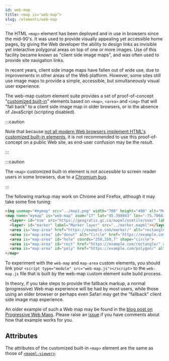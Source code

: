 ```yaml
---
id: web-map
title: <map is="web-map">
slug: /elements/web-map
---
```


The HTML `<map>` element has been deployed and in use in browsers since the mid-90's. It was used to provide visually appealing yet accessible home pages, by giving the Web developer the ability to design links as invisible yet interactive polygonal areas on top of one or more images.  Use of this facility became known as "client side image maps", and was often used to provide site navigation links.

In recent years, client side image maps have fallen out of wide use, due to improvements in other areas of the Web platform.  However, some sites still use image maps to provide a simple, accessible, but simultaneously visual user experience.

The web-map custom element suite provides a set of proof-of-concept "[customized built-in](https://developer.mozilla.org/en-US/docs/Web/Web_Components/Using_custom_elements)" elements based on `<map>`, `<area>` and `<img>` that will "fall back" to a client side image map in older browsers, or in the absence of JavaScript (scripting disabled).

:::caution

Note that because [not all modern Web browsers implement HTML's customized built-in elements](https://caniuse.com/mdn-api_customelementregistry_builtin), it is not recommended to use this proof-of-concept on a public Web site, as end-user confusion may be the result.

:::

:::caution

The `<map>` customized built-in element is not accessible to screen reader users in some browsers, due to a [Chromium bug](https://bugs.chromium.org/p/chromium/issues/detail?id=1208405).

:::

The following markup may work on Chrome and Firefox, although it may take some fine tuning:

```html
<img usemap="#mymap" src="../map1.png" width="700" height="400" alt="Map area">
<map name="mymap" is="web-map" zoom="17" lat="45.398043" lon="-75.70683" controls>
  <layer- id="osm" src="https://geogratis.gc.ca/mapml/osmtile/osm/" label="Open Street Map" checked></layer->
  <layer- id="marker" label="Marker layer" src="../marker.mapml"></layer->
  <area is="map-area" href="https://example.com/marker/" alt="rectangle" coords="255,145,275,190" shape="rect">
  <area is="map-area" id="donut" alt="Circle" href='https://example.com/circle/' coords="250,250,25" shape="circle">
  <area is="map-area" id="hole" coords="250,250,7" shape="circle">
  <area is="map-area" id="rect" href="https://example.com/rectangle/" alt="Rectangle" coords="345,290,415,320" shape="rect">
  <area is="map-area" id="poly" href="https://example.com/polygon/" alt="Polygon" coords="392,116,430,100,441,128,405,145" shape="poly">
</map>
```

To experiment with the `web-map` and `map-area` custom elements, you should link your `<script type="module" src="web-map.js"></script>` to the `web-map.js` file that is built by the web-map custom element suite build process.

In theory, if you take steps to provide the fallback markup, a normal (progressive) Web map experience will be had by most users, while those using an older browser or perhaps even Safari may get the "fallback" client side image map experience.  

An older example of such a Web map may be found in the [blog post on Progressive Web Maps](https://maps4html.org/Web-Map-Custom-Element/blog/progressive-web-maps.html).  Please raise an [issue](https://github.com/Maps4HTML/Web-Map-Custom-Element/issues) if you have comments about how that example works for you.

## Attributes

The attributes of the customized built-in `<map>` element are the same as those of [`<mapml-viewer>`](mapml-viewer).

